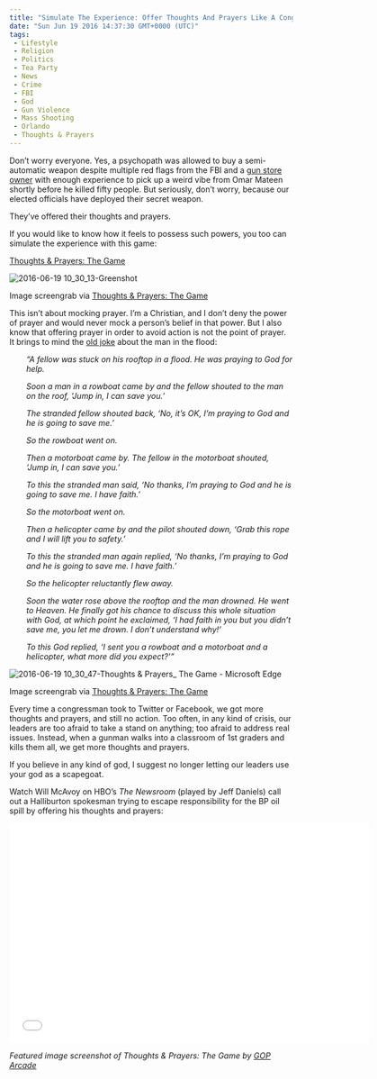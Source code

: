 ```yaml
---
title: "Simulate The Experience: Offer Thoughts And Prayers Like A Congressman (GAME)"
date: "Sun Jun 19 2016 14:37:30 GMT+0000 (UTC)"
tags: 
 - Lifestyle
 - Religion
 - Politics
 - Tea Party
 - News
 - Crime
 - FBI
 - God
 - Gun Violence
 - Mass Shooting
 - Orlando
 - Thoughts & Prayers
---
```

<p><!-- Quick Adsense WordPress Plugin: http://quicksense.net/ --></p><p>Don&#x2019;t worry everyone. Yes, a psychopath was allowed to buy a semi-automatic weapon despite multiple red flags from the FBI and a <a href="http://www.liberalamerica.org/2016/06/18/gun-shop-owner-refused-sell-firearms-omar-mateen-reported-authorities-orlando-attack/">gun store owner</a>&#xA0;with enough experience to pick up a weird vibe from Omar Mateen shortly before he killed fifty people. But seriously, don&#x2019;t worry, because our elected officials have deployed their secret weapon.</p><p>They&#x2019;ve offered their thoughts and prayers.</p><p>If you would like to know how it feels to possess such powers, you&#xA0;too can simulate the experience with this game:</p><p><a href="http://www.thoughtsandprayersthegame.com/" onclick="__gaTracker(&apos;send&apos;, &apos;event&apos;, &apos;outbound-article&apos;, &apos;http://www.thoughtsandprayersthegame.com/&apos;, &apos;Thoughts &amp; Prayers: The Game&apos;);">Thoughts &amp; Prayers: The Game</a></p><div id="attachment_138033" style="width: 971px" class="wp-caption alignnone"><img class="wp-image-138033 size-full" src="http://i1.wp.com/cdn.liberalamerica.org/wp-content/uploads/2016/06/2016-06-19-10_30_13-Greenshot.png?resize=961%2C533" alt="2016-06-19 10_30_13-Greenshot" srcset="http://i1.wp.com/cdn.liberalamerica.org/wp-content/uploads/2016/06/2016-06-19-10_30_13-Greenshot.png?resize=961%2C533 961w, http://i1.wp.com/cdn.liberalamerica.org/wp-content/uploads/2016/06/2016-06-19-10_30_13-Greenshot.png?resize=961%2C533 64w, http://i1.wp.com/cdn.liberalamerica.org/wp-content/uploads/2016/06/2016-06-19-10_30_13-Greenshot.png?resize=961%2C533 350w, http://i1.wp.com/cdn.liberalamerica.org/wp-content/uploads/2016/06/2016-06-19-10_30_13-Greenshot.png?resize=961%2C533 768w, http://i1.wp.com/cdn.liberalamerica.org/wp-content/uploads/2016/06/2016-06-19-10_30_13-Greenshot.png?resize=961%2C533 600w, http://i1.wp.com/cdn.liberalamerica.org/wp-content/uploads/2016/06/2016-06-19-10_30_13-Greenshot.png?resize=961%2C533 795w" sizes="(max-width: 961px) 100vw, 961px" data-recalc-dims="1">
<p class="wp-caption-text">Image screengrab via <a href="http://www.thoughtsandprayersthegame.com/" onclick="__gaTracker(&apos;send&apos;, &apos;event&apos;, &apos;outbound-article&apos;, &apos;http://www.thoughtsandprayersthegame.com/&apos;, &apos;Thoughts &amp; Prayers: The Game&apos;);" target="_blank">Thoughts &amp; Prayers: The Game</a></p>
</div><p>This isn&#x2019;t about mocking prayer. I&#x2019;m a Christian, and I don&#x2019;t deny the power of prayer and would never mock a person&#x2019;s belief in that power. But I also know that offering prayer in order to avoid action is not the point of prayer. It brings to mind the <a href="http://truthbook.com/stories/funny-god/the-drowning-man" onclick="__gaTracker(&apos;send&apos;, &apos;event&apos;, &apos;outbound-article&apos;, &apos;http://truthbook.com/stories/funny-god/the-drowning-man&apos;, &apos;old joke&apos;);">old joke</a> about the man in the flood:</p><p style="padding-left: 30px;"><em>&#x201C;A fellow was stuck on his rooftop in a flood. He was praying to God for help.</em></p><p style="padding-left: 30px;"><em>Soon a man in a rowboat came by and the fellow shouted to the man on the roof, &#x2018;Jump in, I can save you.&#x2019;</em></p><p style="padding-left: 30px;"><em>The stranded fellow shouted back, &#x2018;No, it&#x2019;s OK, I&#x2019;m praying to God and he is going to save me.&#x2019;</em></p><p style="padding-left: 30px;"><em>So the rowboat went on.</em></p><p style="padding-left: 30px;"><em>Then a motorboat came by. The fellow in the motorboat shouted, &#x2018;Jump in, I can save you.&#x2019;</em></p><p style="padding-left: 30px;"><em>To this the stranded man said, &#x2018;No thanks, I&#x2019;m praying to God and he is going to save me. I have faith.&#x2019;</em></p><p style="padding-left: 30px;"><em>So the motorboat went on.</em></p><p style="padding-left: 30px;"><em>Then a helicopter came by and the pilot shouted down, &#x2018;Grab this rope and I will lift you to safety.&#x2019;</em></p><p style="padding-left: 30px;"><em>To this the stranded man again replied, &#x2018;No thanks, I&#x2019;m praying to God and he is going to save me. I have faith.&#x2019;</em></p><p style="padding-left: 30px;"><em>So the helicopter reluctantly flew away.</em></p><p style="padding-left: 30px;"><em>Soon the water rose above the rooftop and the man drowned. He went to Heaven. He finally got his chance to discuss this whole situation with God, at which point he exclaimed, &#x2018;I had faith in you but you didn&#x2019;t save me, you let me drown. I don&#x2019;t understand why!&#x2019;</em></p><p style="padding-left: 30px;"><em>To this God replied, &#x2018;I sent you a rowboat and a motorboat and a helicopter, what more did you expect?&apos;&#x201D;</em></p><div id="attachment_138034" style="width: 530px" class="wp-caption aligncenter"><img class="wp-image-138034 size-full" src="http://i2.wp.com/cdn.liberalamerica.org/wp-content/uploads/2016/06/2016-06-19-10_30_47-Thoughts-Prayers_-The-Game-%E2%80%8E-Microsoft-Edge.png?resize=520%2C408" alt="2016-06-19 10_30_47-Thoughts &amp; Prayers_ The Game &#x200E;- Microsoft Edge" data-recalc-dims="1">
<p class="wp-caption-text">Image screengrab via <a href="http://www.thoughtsandprayersthegame.com/" onclick="__gaTracker(&apos;send&apos;, &apos;event&apos;, &apos;outbound-article&apos;, &apos;http://www.thoughtsandprayersthegame.com/&apos;, &apos;Thoughts &amp; Prayers: The Game&apos;);" target="_blank">Thoughts &amp; Prayers: The Game</a></p>
</div><p>Every time a congressman took to Twitter or Facebook, we got more thoughts and prayers, and still no action. Too often, in any kind of crisis, our leaders are too afraid to take a stand on anything; too afraid to address real issues. Instead, when a gunman walks into a classroom of 1st graders and kills them all, we get more thoughts and prayers.</p><p>If you believe in any kind of god, I suggest no longer letting our leaders use your god as a scapegoat.</p><p>Watch Will McAvoy on HBO&#x2019;s&#xA0;<em>The Newsroom</em> (played by Jeff Daniels) call out a Halliburton spokesman trying to escape responsibility for the BP oil spill by offering his thoughts and prayers:</p><p><!-- Quick Adsense WordPress Plugin: http://quicksense.net/ --></p><p><span class="embed-youtube" style="text-align:center; display: block;"><iframe class="youtube-player" type="text/html" width="640" height="390" src="//www.youtube.com/embed/9DZd1GV_0WA?version=3&amp;rel=1&amp;fs=1&amp;autohide=2&amp;showsearch=0&amp;showinfo=1&amp;iv_load_policy=1&amp;wmode=transparent" allowfullscreen="true" style="border:0;"></iframe></span></p><p><em>Featured image screenshot of Thoughts &amp; Prayers: The Game by <a href="http://www.thoughtsandprayersthegame.com/" onclick="__gaTracker(&apos;send&apos;, &apos;event&apos;, &apos;outbound-article&apos;, &apos;http://www.thoughtsandprayersthegame.com/&apos;, &apos;GOP Arcade&apos;);">GOP Arcade</a></em></p><div style="font-size:0px;height:0px;line-height:0px;margin:0;padding:0;clear:both"></div>